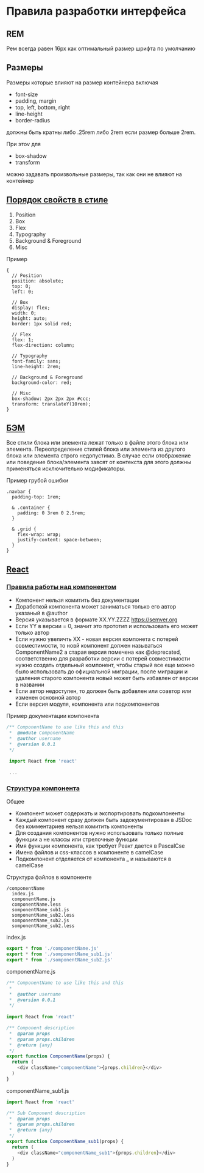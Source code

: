 # Правила разработки интерфейса

## REM 
Рем всегда равен 16px как оптимальный размер шрифта по умолчанию

## Размеры 
Размеры которые влияют на размер контейнера включая 
- font-size
- padding, margin
- top, left, bottom, right
- line-height
- border-radius

должны быть кратны либо .25rem либо 2rem если размер больше 2rem.

При этоv для 
- box-shadow
- transform

можно задавать произвольные размеры, так как они не влияют на контейнер

## [Порядок свойств в стиле](#general-style-props-order)

1. Position
2. Box
3. Flex
4. Typography
5. Background & Foreground
6. Misc

Пример
````LESS
{
  // Position
  position: absolute;
  top: 0;
  left: 0;
  
  // Box
  display: flex;
  width: 0;
  height: auto;
  border: 1px solid red;
  
  // Flex
  flex: 1;
  flex-direction: column;
  
  // Typography
  font-family: sans;
  line-height: 2rem;
  
  // Background & Foreground
  background-color: red;
  
  // Misc
  box-shadow: 2px 2px 2px #ccc;
  transform: translateY(10rem);
}
````

## [БЭМ](#bem)

Все стили блока или элемента лежат только в файле этого блока или элемента. Переопределение стилей блока или элемента из другого блока или элемента строго недопустимо. В случае если отображение или поведение блока/элемента завсят от контекста для этого должны применяться исключительно модификаторы.

Пример грубой ошибки
````LESS
.navbar {
  padding-top: 1rem;

  & .container {
    padding: 0 3rem 0 2.5rem;
  }

  & .grid {
    flex-wrap: wrap;
    justify-content: space-between;
  }
}

````

## [React](#react)

### [Правила работы над компонентом](#react-com-dev-rules)
- Компонент нельзя комитить без документации
- Доработкой компонента может заниматься только его автор указаный в @author
- Версия указывается в формате XX.YY.ZZZZ https://semver.org
- Если YY в версии = 0, значит это прототип и использовать его может только автор
- Если нужно увеличть XX - новая версия компонета с потерей совместимости, то новй компонент должен называться ComponentName2 а старая версия помечена как @deprecated, соответственно для разработки версии с потерей совместимости нужно создать отдельный компонент, чтобы старый все еще можно было использовать до официальной миграции, после миграции и удаления старого компонента новый может быть избавлен от версии в названии
- Если автор недоступен, то должен быть добавлен или соавтор или изменен основной автор
- Если версия модуля, компонента или подкомпонентов 

Пример документации компонента 
````JavaScript
/** ComponentName to use like this and this
 *  @module ComponentName
 *  @author username
 *  @version 0.0.1
 */
 
 import React from 'react'
 
 ...
````

### [Структура компонента](#react-com-structure)

Общее
- Компонент может содержать и экспортировать подкомпоненты
- Каждый компонент сразу должен быть задокументирован в JSDoc без комментариев нельзя комитить компоненты
- Для создания компонентов нужно использовать только полные функции а не классы или стрелочные функции
- Имя функции компонента, как требует Реакт дается в PascalCse
- Имена файлов и css-классов в компоненте в camelCase
- Подкомпонент отделяется от компонента _ и называются в camelCase

Структура файлов в компоненте
````Shell
/componentName
  index.js
  componentName.js
  componentName.less
  somponentName_sub1.js
  somponentName_sub2.less
  somponentName_sub2.js
  somponentName_sub2.less
````

index.js
````JavaScript
export * from './componentName.js'
export * from './somponentName_sub1.js'
export * from './somponentName_sub2.js'
````

componentName.js
````JavaScript
/** ComponentName to use like this and this
 *
 *  @author username
 *  @version 0.0.1
 */
 
import React from 'react'

/** Component description
 *  @param props
 *  @param props.children
 *  @return {any}
 */
export function ComponentName(props) {
  return (
    <div className="componentName">{props.children}</div>
  )
}
````

componentName_sub1.js
````JavaScript
import React from 'react'

/** Sub Component description
 *  @param props
 *  @param props.children
 *  @return {any}
 */
export function ComponentName_sub1(props) {
  return (
    <div className="componentName_sub1">{props.children}</div>
  )
}
````
